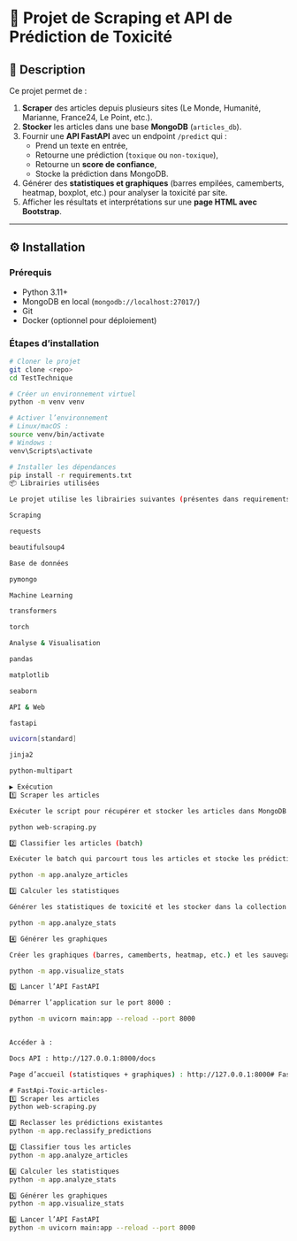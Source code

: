 # 🚀 Projet de Scraping et API de Prédiction de Toxicité

## 📌 Description
Ce projet permet de :
1. **Scraper** des articles depuis plusieurs sites (Le Monde, Humanité, Marianne, France24, Le Point, etc.).
2. **Stocker** les articles dans une base **MongoDB** (`articles_db`).
3. Fournir une **API FastAPI** avec un endpoint `/predict` qui :
   - Prend un texte en entrée,
   - Retourne une prédiction (`toxique` ou `non-toxique`),
   - Retourne un **score de confiance**,
   - Stocke la prédiction dans MongoDB.
4. Générer des **statistiques et graphiques** (barres empilées, camemberts, heatmap, boxplot, etc.) pour analyser la toxicité par site.
5. Afficher les résultats et interprétations sur une **page HTML avec Bootstrap**.

---

## ⚙️ Installation

### Prérequis
- Python 3.11+
- MongoDB en local (`mongodb://localhost:27017/`)
- Git
- Docker (optionnel pour déploiement)

### Étapes d’installation
```bash
# Cloner le projet
git clone <repo>
cd TestTechnique

# Créer un environnement virtuel
python -m venv venv

# Activer l’environnement
# Linux/macOS :
source venv/bin/activate
# Windows :
venv\Scripts\activate

# Installer les dépendances
pip install -r requirements.txt
📦 Librairies utilisées

Le projet utilise les librairies suivantes (présentes dans requirements.txt) :

Scraping

requests

beautifulsoup4

Base de données

pymongo

Machine Learning

transformers

torch

Analyse & Visualisation

pandas

matplotlib

seaborn

API & Web

fastapi

uvicorn[standard]

jinja2

python-multipart

▶️ Exécution
1️⃣ Scraper les articles

Exécuter le script pour récupérer et stocker les articles dans MongoDB :

python web-scraping.py

2️⃣ Classifier les articles (batch)

Exécuter le batch qui parcourt tous les articles et stocke les prédictions dans MongoDB :

python -m app.analyze_articles

3️⃣ Calculer les statistiques

Générer les statistiques de toxicité et les stocker dans la collection stats :

python -m app.analyze_stats

4️⃣ Générer les graphiques

Créer les graphiques (barres, camemberts, heatmap, etc.) et les sauvegarder dans static/ :

python -m app.visualize_stats

5️⃣ Lancer l’API FastAPI

Démarrer l’application sur le port 8000 :

python -m uvicorn main:app --reload --port 8000


Accéder à :

Docs API : http://127.0.0.1:8000/docs

Page d’accueil (statistiques + graphiques) : http://127.0.0.1:8000#   F a s t A p i - T o x i c - a r t i c l e s - 
 
 #   F a s t A p i - T o x i c - a r t i c l e s - 
 1️⃣ Scraper les articles
python web-scraping.py

2️⃣ Reclasser les prédictions existantes
python -m app.reclassify_predictions

3️⃣ Classifier tous les articles
python -m app.analyze_articles

4️⃣ Calculer les statistiques
python -m app.analyze_stats

5️⃣ Générer les graphiques
python -m app.visualize_stats

6️⃣ Lancer l’API FastAPI
python -m uvicorn main:app --reload --port 8000
 
